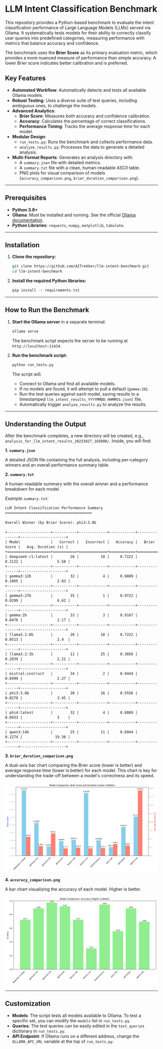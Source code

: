 # LLM Intent Classification Benchmark

This repository provides a Python-based benchmark to evaluate the intent classification performance of Large Language Models (LLMs) served via Ollama. It systematically tests models for their ability to correctly classify user queries into predefined categories, measuring performance with metrics that balance accuracy and confidence.

The benchmark uses the **Brier Score** as its primary evaluation metric, which provides a more nuanced measure of performance than simple accuracy. A lower Brier score indicates better calibration and is preferred.

## Key Features

- **Automated Workflow**: Automatically detects and tests all available Ollama models.
- **Robust Testing**: Uses a diverse suite of test queries, including ambiguous ones, to challenge the models.
- **Advanced Analytics**:
    - **Brier Score**: Measures both accuracy and confidence calibration.
    - **Accuracy**: Calculates the percentage of correct classifications.
    - **Performance Timing**: Tracks the average response time for each model.
- **Modular Design**:
    - `run_tests.py`: Runs the benchmark and collects performance data.
    - `analyze_results.py`: Processes the data to generate a detailed analysis.
- **Multi-Format Reports**: Generates an analysis directory with:
    - A `summary.json` file with detailed metrics.
    - A `summary.txt` file with a clean, human-readable ASCII table.
    - PNG plots for visual comparison of models (`accuracy_comparison.png`, `brier_duration_comparison.png`).

---

## Prerequisites

- **Python 3.8+**
- **Ollama**: Must be installed and running. See the official [Ollama documentation](https://github.com/ollama/ollama).
- **Python Libraries**: `requests`, `numpy`, `matplotlib`, `tabulate`.

---

## Installation

1.  **Clone the repository:**
    ```bash
    git clone https://github.com/AITrekker/llm-intent-benchmark.git
    cd llm-intent-benchmark
    ```

2.  **Install the required Python libraries:**
    ```bash
    pip install -r requirements.txt
    ```

---

## How to Run the Benchmark

1.  **Start the Ollama server** in a separate terminal:
    ```bash
    ollama serve
    ```
    The benchmark script expects the server to be running at `http://localhost:11434`.

2.  **Run the benchmark script:**
    ```bash
    python run_tests.py
    ```
    The script will:
    - Connect to Ollama and find all available models.
    - If no models are found, it will attempt to pull a default (`gemma:2b`).
    - Run the test queries against each model, saving results to a timestamped `llm_intent_results_YYYYMMDD_HHMMSS.jsonl` file.
    - Automatically trigger `analyze_results.py` to analyze the results.

---

## Understanding the Output

After the benchmark completes, a new directory will be created, e.g., `analysis_for_llm_intent_results_20231027_103000/`. Inside, you will find:

**1. `summary.json`**

A detailed JSON file containing the full analysis, including per-category winners and an overall performance summary table.

**2. `summary.txt`**

A human-readable summary with the overall winner and a performance breakdown for each model.

*Example `summary.txt`:*
```text
LLM Intent Classification Performance Summary
========================================

Overall Winner (by Brier Score): phi3:3.8b

+--------------------+-----------+-------------+------------+---------------+---------------------+
| Model              |   Correct |   Incorrect |   Accuracy |   Brier Score |   Avg. Duration (s) |
+====================+===========+=============+============+===============+=====================+
| deepseek-r1:latest |        26 |          10 |     0.7222 |        0.2122 |                5.58 |
+--------------------+-----------+-------------+------------+---------------+---------------------+
| gemma3:12b         |        32 |           4 |     0.8889 |        0.1065 |                2.83 |
+--------------------+-----------+-------------+------------+---------------+---------------------+
| gemma3:27b         |        35 |           1 |     0.9722 |        0.0299 |                6.62 |
+--------------------+-----------+-------------+------------+---------------+---------------------+
| gemma:2b           |        33 |           3 |     0.9167 |        0.0476 |                2.17 |
+--------------------+-----------+-------------+------------+---------------+---------------------+
| llama3.1:8b        |        26 |          10 |     0.7222 |        0.0513 |                2.4  |
+--------------------+-----------+-------------+------------+---------------+---------------------+
| llama3.2:1b        |        11 |          25 |     0.3056 |        0.2039 |                2.21 |
+--------------------+-----------+-------------+------------+---------------+---------------------+
| mistral:instruct   |        34 |           2 |     0.9444 |        0.0499 |                2.27 |
+--------------------+-----------+-------------+------------+---------------+---------------------+
| phi3:3.8b          |        20 |          16 |     0.5556 |        0.0278 |                3.45 |
+--------------------+-----------+-------------+------------+---------------+---------------------+
| phi4:latest        |        32 |           4 |     0.8889 |        0.0933 |                3    |
+--------------------+-----------+-------------+------------+---------------+---------------------+
| qwen3:14b          |        25 |          11 |     0.6944 |        0.1274 |               19.36 |
+--------------------+-----------+-------------+------------+---------------+---------------------+
```

**3. `brier_duration_comparison.png`**

A dual-axis bar chart comparing the Brier score (lower is better) and average response time (lower is better) for each model. This chart is key for understanding the trade-off between a model's correctness and its speed.

![Brier/Duration Plot](sample_output/brier_duration_comparison.png)

**4. `accuracy_comparison.png`**

A bar chart visualizing the accuracy of each model. Higher is better.

![Accuracy Plot](sample_output/accuracy_comparison.png)

---

## Customization

- **Models**: The script tests all models available to Ollama. To test a specific set, you can modify the `models` list in `run_tests.py`.
- **Queries**: The test queries can be easily edited in the `test_queries` dictionary in `run_tests.py`.
- **API Endpoint**: If Ollama runs on a different address, change the `OLLAMA_API_URL` variable at the top of `run_tests.py`.

